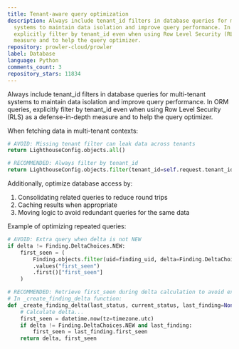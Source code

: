 ```yaml
---
title: Tenant-aware query optimization
description: Always include tenant_id filters in database queries for multi-tenant
  systems to maintain data isolation and improve query performance. In ORM queries,
  explicitly filter by tenant_id even when using Row Level Security (RLS) as a defense-in-depth
  measure and to help the query optimizer.
repository: prowler-cloud/prowler
label: Database
language: Python
comments_count: 3
repository_stars: 11834
---
```


Always include tenant_id filters in database queries for multi-tenant systems to maintain data isolation and improve query performance. In ORM queries, explicitly filter by tenant_id even when using Row Level Security (RLS) as a defense-in-depth measure and to help the query optimizer.

When fetching data in multi-tenant contexts:

```python
# AVOID: Missing tenant filter can leak data across tenants
return LighthouseConfig.objects.all()

# RECOMMENDED: Always filter by tenant_id 
return LighthouseConfig.objects.filter(tenant_id=self.request.tenant_id)
```

Additionally, optimize database access by:
1. Consolidating related queries to reduce round trips
2. Caching results when appropriate
3. Moving logic to avoid redundant queries for the same data

Example of optimizing repeated queries:
```python
# AVOID: Extra query when delta is not NEW
if delta != Finding.DeltaChoices.NEW:
    first_seen = (
        Finding.objects.filter(uid=finding_uid, delta=Finding.DeltaChoices.NEW.value)
        .values("first_seen")
        .first()["first_seen"]
    )

# RECOMMENDED: Retrieve first_seen during delta calculation to avoid extra query
# In _create_finding_delta function:
def _create_finding_delta(last_status, current_status, last_finding=None):
    # Calculate delta...
    first_seen = datetime.now(tz=timezone.utc)
    if delta != Finding.DeltaChoices.NEW and last_finding:
        first_seen = last_finding.first_seen
    return delta, first_seen
```